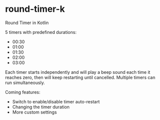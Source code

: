 # round-timer-k
Round Timer in Kotlin

5 timers with predefined durations:
* 00:30
* 01:00
* 01:30
* 02:00
* 03:00

Each timer starts independently and will play a beep sound each time it reaches zero, then will keep restarting until cancelled. Multiple timers can run simultaneously.

Coming features:
* Switch to enable/disable timer auto-restart
* Changing the timer duration
* More custom settings
